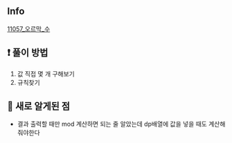 ## Info
<a href="https://www.acmicpc.net/problem/11057" rel="nofollow">11057_오르막_수</a>

## ❗ 풀이 방법
1. 값 직접 몇 개 구해보기
2. 규칙찾기

## 🙂 새로 알게된 점

* 결과 출력할 때만 mod 계산하면 되는 줄 알았는데 dp배열에 값을 넣을 때도 계산해줘야한다

